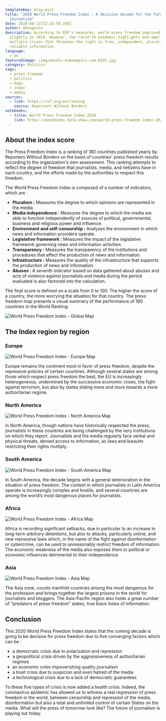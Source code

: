 ```yaml
---
templateKey: blog-post
title: "2020 World Press Freedom Index : A decisive decade for the future of
  journalism"
date: 2020-08-11T22:15:59.195Z
author: mbougouin
description: According to RSF’s measures, world press freedom improved very
  slightly in 2019. However, the Covid-19 pandemic highlights and amplifies the
  multiple crises that threaten the right to free, independent, pluralistic and
  reliable information.
language:
  - en
featuredimage: /img/pexels-kaboompics-com-6335.jpg
category: Politics
tags:
  - press freedom
  - politics
  - maps
  - index
  - media
sources:
  - link: https://rsf.org/en/ranking
    source: Reporters Without Borders
notebooks:
  - title: World Press Freedom Index 2020
    link: https://notebooks.data-show.com/world-press-freedom-index-2020/#world-press-freedom-index-2020
---
```

## About the index score

The Press Freedom Index is a ranking of 180 countries published yearly by Reporters Without Borders on the basis of countries' press freedom results according to the organization's own assessment. This ranking attempts to reflect the degree of freedom that journalists, media, and netizens have in each country, and the efforts made by the authorities to respect this freedom.

The World Press Freedom Index is composed of a number of indicators, which are :

* **Pluralism :** Measures the degree to which opinions are represented in the media.
* **Media independence :** Measures the degree to which the media are able to function independently of sources of political, governmental, business and religious power and influence.
* **Environment and self-censorship :** Analyses the environment in which news and information providers operate.
* **Legislative framework :** Measures the impact of the legislative framework governing news and information activities.
* **Transparency :** Measures the transparency of the institutions and procedures that affect the production of news and information.
* **Infrastructure :** Measures the quality of the infrastructure that supports the production of news and information.
* **Abuses :** A seventh indicator based on data gathered about abuses and acts of violence against journalists and media during the period evaluated is also factored into the calculation.

The final score is defined on a scale from 0 to 100. The higher the score of a country, the more worrying the situation for that country. The press freedom map presents a visual summary of the performance of 180 countries in the World Ranking. 

![World Press Freedom Index - Global Map](/img/world_press_freedom_index_2020_map.png "World Press Freedom Index 2020")

## The Index region by region

### Europe

![World Press Freedom Index - Europe Map](/img/world_press_freedom_index_2020_europe_map.png "Press Freedom Index 2020 in Europe")

Europe remains the continent most in favor of press freedom, despite the repressive policies of certain countries. Although several states are among those which respect press freedom the best, the EU is increasingly heterogeneous, undermined by the successive economic crises, the fight against terrorism, but also by states sliding more and more towards a more authoritarian regime.

### North America

![World Press Freedom Index - North America Map](/img/world_press_freedom_index_2020_north_america_map.png "Press Freedom Index 2020 in North America")

In North America, though  nations have historically respected the press, journalists in these countries are being challenged by the very institutions on which they report. Journalists and the media regularly face verbal and physical threats, denied access to information, as laws and lawsuits restricting their rights multiply.

### South America

![World Press Freedom Index - South America Map](/img/world_press_freedom_index_2020_south_america_map.png "Press Freedom Index 2020 in South America")

In South America, the decade begins with a general deterioration in the situation of press freedom. The context in which journalists in Latin America operate is increasingly complex and hostile, and several countries are among the world’s most dangerous places for journalists.

### Africa

![World Press Freedom Index - Africa Map](/img/world_press_freedom_index_2020_africa_map.png "Press Freedom Index 2020 in Africa")

Africa is recording significant setbacks, due in particular to an increase in long-term arbitrary detentions, but also to attacks, particularly online, and new repressive laws which, in the name of the fight against disinformation or cybercrime, can be used to unreasonably restrict freedom of information. The economic weakness of the media also exposes them to political or economic influences detrimental to their independence.

### Asia

![World Press Freedom Index - Asia Map](/img/world_press_freedom_index_2020_asia_map.png "Press Freedom Index 2020 in Asia")

The Asia zone, counts manifold countries among the most dangerous for the profession and brings together the largest prisons in the world for journalists and bloggers. The Asia-Pacific region also holds a great number of "predators of press freedom" states, true black holes of information.

## Conclusion

This 2020 World Press Freedom Index states that the coming decade is going to be decisive for press freedom due to five converging factors which can be :

* a democratic crisis due to polarization and repression
* a geopolitical crisis driven by the aggressiveness of authoritarian regimes
* an economic crisis impoverishing quality journalism
* a trust crisis due to suspicion and even hatred of the media
* a technological crisis due to a lack of democratic guarantees

To these five types of crisis is now added a health crisis. Indeed, the coronavirus epidemic has allowed us to witness a real regression of press freedom in the world, between censorship and repression of the media, disinformation but also a total and unlimited control of certain States on the media. What will the press of tomorrow look like? The future of journalism is playing out today.